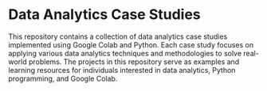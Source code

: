 # Data Analytics Case Studies
This repository contains a collection of data analytics case studies implemented using Google Colab and Python. Each case study focuses on applying various data analytics techniques and methodologies to solve real-world problems. The projects in this repository serve as examples and learning resources for individuals interested in data analytics, Python programming, and Google Colab.
